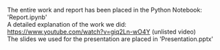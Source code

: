 The entire work and report has been placed in the Python Notebook: 'Report.ipynb'  
A detailed explanation of the work we did: https://www.youtube.com/watch?v=giq2Ln-wO4Y (unlisted video)  
The slides we used for the presentation are placed in 'Presentation.pptx'
